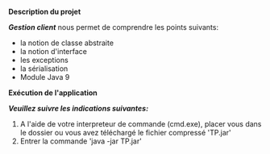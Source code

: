 __Description du projet__

__*Gestion client*__ nous permet de comprendre les points suivants:
* la notion de classe abstraite
* la notion d'interface
* les exceptions
* la sérialisation
* Module Java 9

__Exécution de l'application__

__*Veuillez suivre les indications suivantes:*__
1. A l'aide de votre interpreteur de commande (cmd.exe), placer vous dans le dossier ou vous avez téléchargé le fichier compressé 'TP.jar'
2. Entrer la commande 'java -jar TP.jar'
